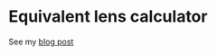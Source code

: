 # Equivalent lens calculator

See my [blog post](https://underthemath.wordpress.com/2020/05/31/effective-lens/)
